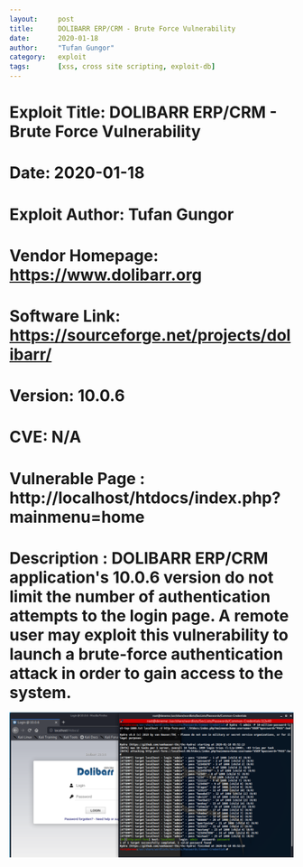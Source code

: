 ```yaml
---
layout:     post
title:      DOLIBARR ERP/CRM - Brute Force Vulnerability
date:       2020-01-18
author:     "Tufan Gungor"
category:   exploit
tags:       [xss, cross site scripting, exploit-db]
---
```


# Exploit Title: DOLIBARR ERP/CRM - Brute Force Vulnerability
# Date: 2020-01-18
# Exploit Author: Tufan Gungor
# Vendor Homepage: https://www.dolibarr.org
# Software Link: https://sourceforge.net/projects/dolibarr/
# Version: 10.0.6
# CVE: N/A

# Vulnerable Page : http://localhost/htdocs/index.php?mainmenu=home

# Description : DOLIBARR ERP/CRM application's 10.0.6 version do not limit the number of authentication attempts to the login page. A remote user may exploit this vulnerability to launch a brute-force authentication attack in order to gain access to the system.

![Brute Force](/images/bruteforce.png)
